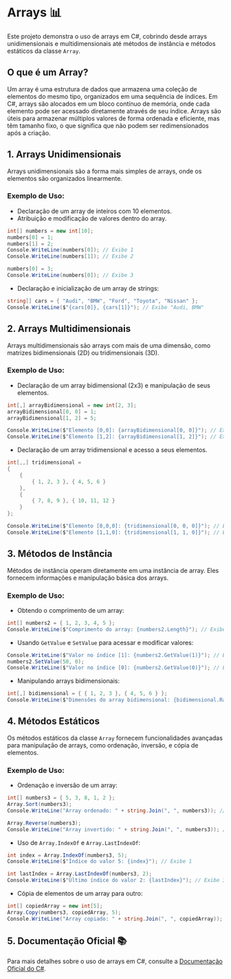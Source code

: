 ﻿# Arrays 📊

Este projeto demonstra o uso de arrays em C#, cobrindo desde arrays unidimensionais e multidimensionais até métodos de instância e métodos estáticos da classe `Array`.

## O que é um Array?
Um array é uma estrutura de dados que armazena uma coleção de elementos do mesmo tipo, organizados em uma sequência de índices. Em C#, arrays são alocados em um bloco contínuo de memória, onde cada elemento pode ser acessado diretamente através de seu índice. Arrays são úteis para armazenar múltiplos valores de forma ordenada e eficiente, mas têm tamanho fixo, o que significa que não podem ser redimensionados após a criação.

## 1. Arrays Unidimensionais

Arrays unidimensionais são a forma mais simples de arrays, onde os elementos são organizados linearmente.

### Exemplo de Uso:

- Declaração de um array de inteiros com 10 elementos.
- Atribuição e modificação de valores dentro do array.

```csharp
int[] numbers = new int[10];
numbers[0] = 1;
numbers[1] = 2;
Console.WriteLine(numbers[0]); // Exibe 1
Console.WriteLine(numbers[1]); // Exibe 2

numbers[0] = 3;
Console.WriteLine(numbers[0]); // Exibe 3
```

- Declaração e inicialização de um array de strings:

```csharp
string[] cars = { "Audi", "BMW", "Ford", "Toyota", "Nissan" };
Console.WriteLine($"{cars[0]}, {cars[1]}"); // Exibe "Audi, BMW"
```

## 2. Arrays Multidimensionais

Arrays multidimensionais são arrays com mais de uma dimensão, como matrizes bidimensionais (2D) ou tridimensionais (3D).

### Exemplo de Uso:

- Declaração de um array bidimensional (2x3) e manipulação de seus elementos.

```csharp
int[,] arrayBidimensional = new int[2, 3];
arrayBidimensional[0, 0] = 1;
arrayBidimensional[1, 2] = 5;

Console.WriteLine($"Elemento [0,0]: {arrayBidimensional[0, 0]}"); // Exibe 1
Console.WriteLine($"Elemento [1,2]: {arrayBidimensional[1, 2]}"); // Exibe 5
```

- Declaração de um array tridimensional e acesso a seus elementos.

```csharp
int[,,] tridimensional = 
{
    {
        { 1, 2, 3 }, { 4, 5, 6 }
    },
    {
        { 7, 8, 9 }, { 10, 11, 12 }
    }
};

Console.WriteLine($"Elemento [0,0,0]: {tridimensional[0, 0, 0]}"); // Exibe 1
Console.WriteLine($"Elemento [1,1,0]: {tridimensional[1, 1, 0]}"); // Exibe 10
```

## 3. Métodos de Instância

Métodos de instância operam diretamente em uma instância de array. Eles fornecem informações e manipulação básica dos arrays.

### Exemplo de Uso:

- Obtendo o comprimento de um array:

```csharp
int[] numbers2 = { 1, 2, 3, 4, 5 };
Console.WriteLine($"Comprimento do array: {numbers2.Length}"); // Exibe 5
```

- Usando `GetValue` e `SetValue` para acessar e modificar valores:

```csharp
Console.WriteLine($"Valor no índice [1]: {numbers2.GetValue(1)}"); // Exibe 2
numbers2.SetValue(50, 0);
Console.WriteLine($"Valor no índice [0]: {numbers2.GetValue(0)}"); // Exibe 50
```

- Manipulando arrays bidimensionais:

```csharp
int[,] bidimensional = { { 1, 2, 3 }, { 4, 5, 6 } };
Console.WriteLine($"Dimensões do array bidimensional: {bidimensional.Rank}"); // Exibe 2
```

## 4. Métodos Estáticos

Os métodos estáticos da classe `Array` fornecem funcionalidades avançadas para manipulação de arrays, como ordenação, inversão, e cópia de elementos.

### Exemplo de Uso:

- Ordenação e inversão de um array:

```csharp
int[] numbers3 = { 5, 3, 8, 1, 2 };
Array.Sort(numbers3);
Console.WriteLine("Array ordenado: " + string.Join(", ", numbers3)); // Exibe "1, 2, 3, 5, 8"

Array.Reverse(numbers3);
Console.WriteLine("Array invertido: " + string.Join(", ", numbers3)); // Exibe "8, 5, 3, 2, 1"
```

- Uso de `Array.IndexOf` e `Array.LastIndexOf`:

```csharp
int index = Array.IndexOf(numbers3, 5);
Console.WriteLine($"Índice do valor 5: {index}"); // Exibe 1

int lastIndex = Array.LastIndexOf(numbers3, 2);
Console.WriteLine($"Último índice do valor 2: {lastIndex}"); // Exibe 3
```

- Cópia de elementos de um array para outro:

```csharp
int[] copiedArray = new int[5];
Array.Copy(numbers3, copiedArray, 5);
Console.WriteLine("Array copiado: " + string.Join(", ", copiedArray)); // Exibe "8, 0, 0, 2, 1"
```

## 5. Documentação Oficial 📚

Para mais detalhes sobre o uso de arrays em C#, consulte a [Documentação Oficial do C#](https://learn.microsoft.com/pt-br/dotnet/csharp/).